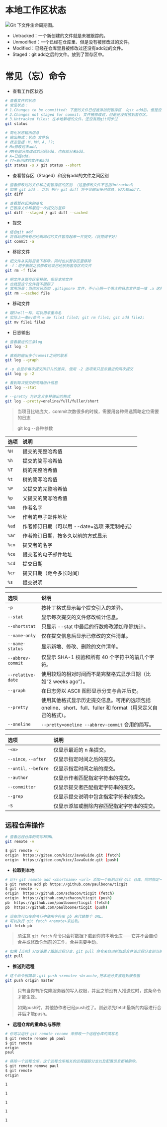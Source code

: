 # 本地工作区状态



![Git 下文件生命周期图。](https://git-scm.com/book/en/v2/images/lifecycle.png)



- Untracked：一个新创建的文件就是未被跟踪的。
- Unmodified：一个已经在仓库里、但是没有被修改过的文件。
- Modified：已经在仓库里且被修改过还没有add过的文件。
- Staged：git add之后的文件。放到了暂存区中。



# 常见（忘）命令



- 查看工作区状态

```bash
# 查看文件的状态
# 常见状态：
# 1.Changes to be committed: 下面的文件已经被添加到暂存区 （git add后，但是没有commit）
# 2.Changes not staged for commit: 文件被修改过，但是还没有放到暂存区。
# 3.Untracked files: 在本地新增的文件，还没有跟git同步过
git status
```

```bash
# 简化状态输出信息
# 输出格式：状态 文件名
# 状态包括：M、MM、A、??; 
# M=修改过未add，
# MM有部分修改过的已经add，也有部分未add，
# A=已经add，
# ??=新创建的文件未add
git status -s / git status --short
```



- 查看暂存区（Staged）和没有add的文件之间区别

```bash
# 查看修改过的文件和之前暂存区的区别 （这里修改文件不包括Untracked)
# 如果 git add . 之后 执行 git diff 将不会输出任何信息，因为都add了。
git diff
```

```bash
# 查看暂存起来的变化
# 已暂存文件和最后一次提交的差异
git diff --staged / git diff --cached
```



- 提交

```bash
# 结合git add
# 将自动把所有已经跟踪过的文件暂存起来一并提交，（我觉得不好）
git commit -a 
```



- 移除文件

```bash
# 把文件从实际目录下移除，同时也从暂存区里移除
# -f：用于删除之前修改过或已经放到暂存区的文件
git rm -f file
```

```bash
# 把文件从暂存区里移除，保留本地文件
# 也就是这个文件我不跟踪了
# 常用场景：当你忘记添加 .gitignore 文件，不小心把一个很大的日志文件或一堆 .a 这样的编译生成文件添加到暂存区时
git rm --cached file
```



- 移动文件

```bash
# 跟Shell一样，可以用来重命名
# 实际上一条mv命令 = mv file1 file2; git rm file1; git add file2;
git mv file1 file2
```



- 日志输出

```bash
# 查看最近的三条log
git log -3
```

```bash
# 直观的输出多个commit之间的联系
git log --graph
```

```bash
# -p 会显示每次提交所引入的差异, 使用 -2 选项来只显示最近的两次提交
git log -p -2
```

```bash
# 看到每次提交的简略统计信息
git log --stat
```

```bash
# --pretty 允许定义多种输出的格式
git log --pretty=oneline/full/fuller/short
```

> 当项目比较庞大，commit次数很多的时候，需要用各种筛选策略定位需要的日志
>
> git log --各种参数

| 选项  | 说明                                          |
| :---- | :-------------------------------------------- |
| `%H`  | 提交的完整哈希值                              |
| `%h`  | 提交的简写哈希值                              |
| `%T`  | 树的完整哈希值                                |
| `%t`  | 树的简写哈希值                                |
| `%P`  | 父提交的完整哈希值                            |
| `%p`  | 父提交的简写哈希值                            |
| `%an` | 作者名字                                      |
| `%ae` | 作者的电子邮件地址                            |
| `%ad` | 作者修订日期（可以用 --date=选项 来定制格式） |
| `%ar` | 作者修订日期，按多久以前的方式显示            |
| `%cn` | 提交者的名字                                  |
| `%ce` | 提交者的电子邮件地址                          |
| `%cd` | 提交日期                                      |
| `%cr` | 提交日期（距今多长时间）                      |
| `%s`  | 提交说明                                      |



| 选项              | 说明                                                         |
| :---------------- | :----------------------------------------------------------- |
| `-p`              | 按补丁格式显示每个提交引入的差异。                           |
| `--stat`          | 显示每次提交的文件修改统计信息。                             |
| `--shortstat`     | 只显示 --stat 中最后的行数修改添加移除统计。                 |
| `--name-only`     | 仅在提交信息后显示已修改的文件清单。                         |
| `--name-status`   | 显示新增、修改、删除的文件清单。                             |
| `--abbrev-commit` | 仅显示 SHA-1 校验和所有 40 个字符中的前几个字符。            |
| `--relative-date` | 使用较短的相对时间而不是完整格式显示日期（比如“2 weeks ago”）。 |
| `--graph`         | 在日志旁以 ASCII 图形显示分支与合并历史。                    |
| `--pretty`        | 使用其他格式显示历史提交信息。可用的选项包括 oneline、short、full、fuller 和 format（用来定义自己的格式）。 |
| `--oneline`       | `--pretty=oneline --abbrev-commit` 合用的简写。              |



| 选项                  | 说明                                       |
| :-------------------- | :----------------------------------------- |
| `-<n>`                | 仅显示最近的 n 条提交。                    |
| `--since`, `--after`  | 仅显示指定时间之后的提交。                 |
| `--until`, `--before` | 仅显示指定时间之前的提交。                 |
| `--author`            | 仅显示作者匹配指定字符串的提交。           |
| `--committer`         | 仅显示提交者匹配指定字符串的提交。         |
| `--grep`              | 仅显示提交说明中包含指定字符串的提交。     |
| `-S`                  | 仅显示添加或删除内容匹配指定字符串的提交。 |



## 远程仓库操作

```bash
# 查看远程仓库的简写和URL
git remote -v

$ git remote -v
origin  https://gitee.com/kicc/JavaGuide.git (fetch)
origin  https://gitee.com/kicc/JavaGuide.git (push)
```



- **拉取到本地**

```bash
# 运行 git remote add <shortname> <url> 添加一个新的远程 Git 仓库，同时指定一个方便使用的简写
$ git remote add pb https://github.com/paulboone/ticgit
$ git remote -v
origin	https://github.com/schacon/ticgit (fetch)
origin	https://github.com/schacon/ticgit (push)
pb	https://github.com/paulboone/ticgit (fetch)
pb	https://github.com/paulboone/ticgit (push)

# 现在你可以在命令行中使用字符串 pb 来代替整个 URL。
# 可以执行 git fetch <remote>来拉取。 
git fetch pb
```

> 须注意 `git fetch` 命令只会将数据下载到你的本地仓库——它并不会自动合并或修改你当前的工作。合并需要手动。

```bash
# 如果【当前】分支设置了跟踪远程分支，git pull 命令来自动抓取后合并该远程分支到当前分支。
git pull
```



- **推送到远程**

```bash
# 这个命令很简单：git push <remote> <branch>,把本地分支推送到服务器
git push origin master
```

> 只有当你有所克隆服务器的写入权限，并且之前没有人推送过时，这条命令才能生效。
>
> 如果push时，其他协作者已经push过了。则必须先fetch最新的内容进行合并后才能push。



- **远程仓库的重命名与移除**

```bash
# 你可以运行 git remote rename 来修改一个远程仓库的简写名
$ git remote rename pb paul
$ git remote
origin
paul
```



```bash
# 移除一个远程仓库，这个远程仓库相关的远程跟踪分支以及配置信息都被删除。
$ git remote remove paul
$ git remote
origin
```



```bash
1
```



```bash
1
```



```bash
1
```



```bash
1
```



```bash
1
```

